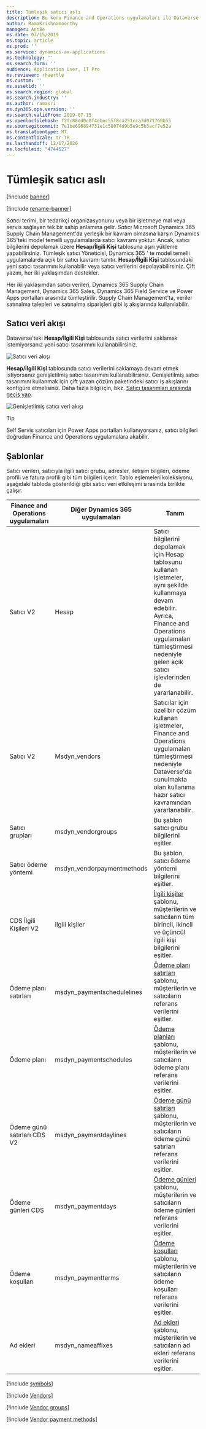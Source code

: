 ```yaml
---
title: Tümleşik satıcı aslı
description: Bu konu Finance and Operations uygulamaları ile Dataverse arasında satıcı verileri tümleştirmesini açıklar.
author: RamaKrishnamoorthy
manager: AnnBe
ms.date: 07/15/2019
ms.topic: article
ms.prod: ''
ms.service: dynamics-ax-applications
ms.technology: ''
ms.search.form: ''
audience: Application User, IT Pro
ms.reviewer: rhaertle
ms.custom: ''
ms.assetid: ''
ms.search.region: global
ms.search.industry: ''
ms.author: ramasri
ms.dyn365.ops.version: ''
ms.search.validFrom: 2019-07-15
ms.openlocfilehash: f2fc88ed0c0f4dbec55f8ca251cca3d071760b55
ms.sourcegitcommit: 7e1be696894731e1c58074d9b5e9c5b3acf7e52a
ms.translationtype: HT
ms.contentlocale: tr-TR
ms.lasthandoff: 12/17/2020
ms.locfileid: "4744527"
---
```

# <a name="integrated-vendor-master"></a>Tümleşik satıcı aslı

[!include [banner](../../includes/banner.md)]

[!include [rename-banner](~/includes/cc-data-platform-banner.md)]



*Satıcı* terimi, bir tedarikçi organizasyonunu veya bir işletmeye mal veya servis sağlayan tek bir sahip anlamına gelir. *Satıcı* Microsoft Dynamics 365 Supply Chain Management'da yerleşik bir kavram olmasına karşın Dynamics 365'teki model temelli uygulamalarda satıcı kavramı yoktur. Ancak, satıcı bilgilerini depolamak üzere **Hesap/İlgili Kişi** tablosuna aşırı yükleme yapabilirsiniz. Tümleşik satıcı Yöneticisi, Dynamics 365 ' te model temelli uygulamalarda açık bir satıcı kavramı tanıtır. **Hesap/İlgili Kişi** tablosundaki yeni satıcı tasarımını kullanabilir veya satıcı verilerini depolayabilirsiniz. Çift yazım, her iki yaklaşımdan destekler.

Her iki yaklaşımdan satıcı verileri, Dynamics 365 Supply Chain Management, Dynamics 365 Sales, Dynamics 365 Field Service ve Power Apps portalları arasında tümleştirilir. Supply Chain Management'ta, veriler satınalma talepleri ve satınalma siparişleri gibi iş akışlarında kullanılabilir.

## <a name="vendor-data-flow"></a>Satıcı veri akışı

Dataverse'teki **Hesap/İlgili Kişi** tablosunda satıcı verilerini saklamak istemiyorsanız yeni satıcı tasarımını kullanabilirsiniz.

![Satıcı veri akışı](media/dual-write-vendor-data-flow.png)

**Hesap/İlgili Kişi** tablosunda satıcı verilerini saklamaya devam etmek istiyorsanız genişletilmiş satıcı tasarımını kullanabilirsiniz. Genişletilmiş satıcı tasarımını kullanmak için çift yazan çözüm paketindeki satıcı iş akışlarını konfigüre etmelisiniz. Daha fazla bilgi için, bkz. [Satıcı tasarımları arasında geçiş yap](vendor-switch.md).

![Genişletilmiş satıcı veri akışı](media/dual-write-vendor-detail.jpg)

> [!TIP]
> Self Servis satıcıları için Power Apps portalları kullanıyorsanız, satıcı bilgileri doğrudan Finance and Operations uygulamalara akabilir.

## <a name="templates"></a>Şablonlar

Satıcı verileri, satıcıyla ilgili satıcı grubu, adresler, iletişim bilgileri, ödeme profili ve fatura profili gibi tüm bilgileri içerir. Tablo eşlemeleri koleksiyonu, aşağıdaki tabloda gösterildiği gibi satıcı veri etkileşimi sırasında birlikte çalışır.

Finance and Operations uygulamaları | Diğer Dynamics 365 uygulamaları     | Tanım
----------------------------|-----------------------------|------------
Satıcı V2                   | Hesap                     | Satıcı bilgilerini depolamak için Hesap tablosunu kullanan işletmeler, aynı şekilde kullanmaya devam edebilir. Ayrıca, Finance and Operations uygulamaları tümleştirmesi nedeniyle gelen açık satıcı işlevlerinden de yararlanabilir.
Satıcı V2                   | Msdyn\_vendors              | Satıcılar için özel bir çözüm kullanan işletmeler, Finance and Operations uygulamaları tümleştirmesi nedeniyle Dataverse'da sunulmakta olan kullanıma hazır satıcı kavramından yararlanabilir. 
Satıcı grupları               | msdyn\_vendorgroups         | Bu şablon satıcı grubu bilgilerini eşitler.
Satıcı ödeme yöntemi       | msdyn\_vendorpaymentmethods | Bu şablon, satıcı ödeme yöntemi bilgilerini eşitler.
CDS İlgili Kişileri V2             | ilgili kişiler                    | [İlgili kişiler](customer-mapping.md#cds-contacts-v2-to-contacts) şablonu, müşterilerin ve satıcıların tüm birincil, ikincil ve üçüncül ilgili kişi bilgilerini eşitler.
Ödeme planı satırları      | msdyn\_paymentschedulelines | [Ödeme planı satırları](customer-mapping.md#payment-schedule-lines-to-msdyn_paymentschedulelines) şablonu, müşterilerin ve satıcıların referans verilerini eşitler.
Ödeme planı            | msdyn\_paymentschedules     | [Ödeme planları](customer-mapping.md#payment-schedule-to-msdyn_paymentschedules) şablonu, müşterilerin ve satıcıların ödeme planı referans verilerini eşitler.
Ödeme günü satırları CDS V2    | msdyn\_paymentdaylines      | [Ödeme günü satırları](customer-mapping.md#payment-day-lines-cds-v2-to-msdyn_paymentdaylines) şablonu, müşterilerin ve satıcıların ödeme günü satırları referans verilerini eşitler.
Ödeme günleri CDS            | msdyn\_paymentdays          | [Ödeme günleri](customer-mapping.md#payment-days-cds-to-msdyn_paymentdays) şablonu, müşterilerin ve satıcıların ödeme günleri referans verilerini eşitler.
Ödeme koşulları            | msdyn\_paymentterms         | [Ödeme koşulları](customer-mapping.md#terms-of-payment-to-msdyn_paymentterms) şablonu, müşterilerin ve satıcıların ödeme koşulları referans verilerini eşitler.
Ad ekleri                | msdyn\_nameaffixes          | [Ad ekleri](customer-mapping.md#name-affixes-to-msdyn_nameaffixes) şablonu, müşterilerin ve satıcıların ad ekleri referans verilerini eşitler.

[!include [symbols](../../includes/dual-write-symbols.md)]

[!include [Vendors](includes/VendorsV2-msdyn-vendors.md)]

[!include [Vendor groups](includes/VendVendorGroup-msdyn-vendorgroups.md)]

[!include [Vendor payment methods](includes/VendorPaymentMethod-msdyn-vendorpaymentmethods.md)]
